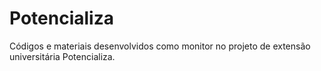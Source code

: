 # Potencializa
Códigos e materiais desenvolvidos como monitor no projeto de extensão universitária Potencializa. 
